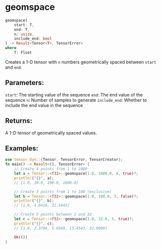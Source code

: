 # geomspace
```rust
geomspace(
    start: T,
    end: T,
    n: usize,
    include_end: bool
) -> Result<Tensor<T>, TensorError>
where
    T: Float
```
Creates a 1-D tensor with `n` numbers geometrically spaced between `start` and `end`.

## Parameters:
`start`: The starting value of the sequence
`end`: The end value of the sequence
`n`: Number of samples to generate
`include_end`: Whether to include the end value in the sequence

## Returns:
A 1-D tensor of geometrically spaced values.

## Examples:
```rust
use tensor_dyn::{Tensor, TensorError, TensorCreator};
fn main() -> Result<(), TensorError> {
    // Create 4 points from 1 to 1000
    let a = Tensor::<f32>::geomspace(1.0, 1000.0, 4, true)?;
    println!("{}", a);
    // [1.0, 10.0, 100.0, 1000.0]

    // Create 3 points from 1 to 100 (exclusive)
    let b = Tensor::<f32>::geomspace(1.0, 100.0, 3, false)?;
    println!("{}", b);
    // [1.0, 4.6416, 21.5443]

    // Create 5 points between 1 and 32
    let c = Tensor::<f32>::geomspace(1.0, 32.0, 5, true)?;
    println!("{}", c);
    // [1.0, 2.3784, 5.6569, 13.4543, 32.0000]

    Ok(())
}
```